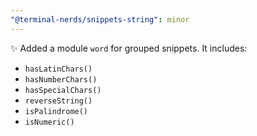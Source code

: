 ```yaml
---
"@terminal-nerds/snippets-string": minor
---
```


✨ Added a module `word` for grouped snippets. It includes:

-   `hasLatinChars()`
-   `hasNumberChars()`
-   `hasSpecialChars()`
-   `reverseString()`
-   `isPalindrome()`
-   `isNumeric()`
